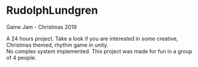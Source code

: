 # RudolphLundgren

Game Jam - Christmas 2019

A 24 hours project. Take a look if you are interested in some creative, Christmas themed, rhythm game in unity.
<br />
No complex system implemented. This project was made for fun in a group of 4 people.
